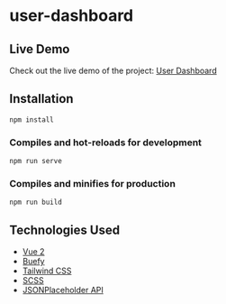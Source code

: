 # user-dashboard

## Live Demo

Check out the live demo of the project: [User Dashboard](https://user-dashboard-vue.netlify.app/)

## Installation
```
npm install
```

### Compiles and hot-reloads for development
```
npm run serve
```

### Compiles and minifies for production
```
npm run build
```

## Technologies Used

- [Vue 2](https://vuejs.org/)
- [Buefy](https://buefy.org/)
- [Tailwind CSS](https://tailwindcss.com/)
- [SCSS](https://sass-lang.com/)
- [JSONPlaceholder API](https://jsonplaceholder.typicode.com/)
